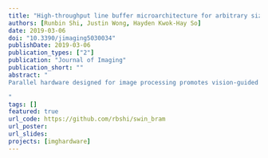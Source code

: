 ```yaml
---
title: "High-throughput line buffer microarchitecture for arbitrary sized streaming image processing"
authors: [Runbin Shi, Justin Wong, Hayden Kwok-Hay So]
date: 2019-03-06
doi: "10.3390/jimaging5030034"
publishDate: 2019-03-06
publication_types: ["2"]
publication: "Journal of Imaging"
publication_short: ""
abstract: "
Parallel hardware designed for image processing promotes vision-guided intelligent applications. With the advantages of high-throughput and low-latency, streaming architecture on FPGA is especially attractive to real-time image processing. Notably, many real-world applications, such as region of interest (ROI) detection, demand the ability to process images continuously at different sizes and resolutions in hardware without interruptions. FPGA is especially suitable for implementation of such flexible streaming architecture, but most existing solutions require run-time reconfiguration, and hence cannot achieve seamless image size-switching. In this paper, we propose a dynamically-programmable buffer architecture (D-SWIM) based on the Stream-Windowing Interleaved Memory (SWIM) architecture to realize image processing on FPGA for image streams at arbitrary sizes defined at run time. D-SWIM redefines the way that on-chip memory is organized and controlled, and the hardware adapts to arbitrary image size with sub-100 ns delay that ensures minimum interruptions to the image processing at a high frame rate. Compared to the prior SWIM buffer for high-throughput scenarios, D-SWIM achieved dynamic programmability with only a slight overhead on logic resource usage, but saved up to 56% of the BRAM resource. The D-SWIM buffer achieves a max operating frequency of 329.5 MHz and reduction in power consumption by 45.7% comparing with the SWIM scheme. Real-world image processing applications, such as 2D-Convolution and the Harris Corner Detector, have also been used to evaluate D-SWIM’s performance, where a pixel throughput of 4.5 Giga Pixel/s and 4.2 Giga Pixel/s were achieved respectively in each case. Compared to the implementation with prior streaming frameworks, the D-SWIM-based design not only realizes seamless image size-switching, but also improves hardware efficiency up to 30×.

"
tags: []
featured: true
url_code: https://github.com/rbshi/swin_bram
url_poster: 
url_slides: 
projects: [imghardware]
---
```

